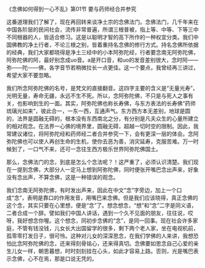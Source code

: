 《念佛如何得到一心不乱》第01节 要与药师经合并参究

这番道理我们了解了，现在再回转来谈净土宗的念佛法门。念佛法门，几千年来在中国各阶层的民间社会，流传非常普遍，所谓三根普被，指上等、中等、下等三中不同根器的人，皆适合修习。这是以聪明才智的高下所作的一种权宜分类。我们中国佛教的净土行者，不论三根之别，皆着重持名念佛的修行方式。持名念佛所依据的经典，我们大家都晓得是净土三经中的小本阿弥陀经，行者要念南无阿弥陀佛，阿弥陀佛的阿，最好别念成uo音。a是开口音，和uo的发音差别很大，念时阿——弥——陀——佛，各字音节若稍微拉长一点更佳。这一个要点，我曾经再三讲过，希望大家不要忽略。

我们所念阿弥陀佛的名号，是梵文的直接翻音。这四字主要的含义是“无量光寿”，光明无量，寿命无疆，永远不生不死。所以，念阿弥陀佛，不只是与死人之事有关，也影响到生的一面。其实，阿弥陀佛也称长寿佛，与东方表法的长寿佛“药师琉璃光如来”，彼此合一，一东一西，互通声气。东方西方本无差别，地球是圆的，法界是圆融无碍的，根本没有东西南北之分，有分别是凡夫众生的心量所建立的相对观念。在法界一心佛的境界里，圆融无碍，超越一切时空的限制。因此，我常建议诸位，将阿弥陀经和药师经二者合并参究一下，会有更深一层的体会。念阿弥陀佛也可以使人再创生命的生机，使你去恶为善，消灾延寿，克服苦难。万一时候到了，一口气不来，还可一念往生西方极乐世界阿弥陀佛国土。

那么，念佛法门的念，到底是怎么个念法呢？！这严重了，必须认识清楚。我们现在一提到念佛，大部分人一定马上想到阿弥陀佛，同时便张开嘴巴念出声来，好象没有念出声，不算念佛，这是一种错误的观念。

我们念南无阿弥陀佛，有时发出声来，因此在中文“念”字旁边，加上一个口成“念”，表明是靠口的作用发音，用嘴巴来念佛。但是我们应该晓得，真正念佛的这个念，其实只要在心里想，便是“念”了。想念想念，“想”和“念”二字是同义语，二者合成一个辞。譬如我们中国人讲话，遇到一个久不见面的朋友，往往说，哎呀，我好想念你喔。这个想念，同初步念佛的“念”，是同一回事。现在社会许多家庭，不管有钱没钱，儿女长大出国留学的很多，剩下两个老人家，坐在电视机前，孤零零打发日子，很可怜。这种对儿女的深深思念，在我们学佛的人来讲，我想恐怕比念阿弥陀佛的念，还来得刻骨铭心，还来得真切。念佛要如思念自己心爱的亲生儿女一样，朝思暮想，时时刻刻挂在心头，如此才容易上路。否则，光是嘴巴表示念佛，心不在焉，那是口说无凭的。


